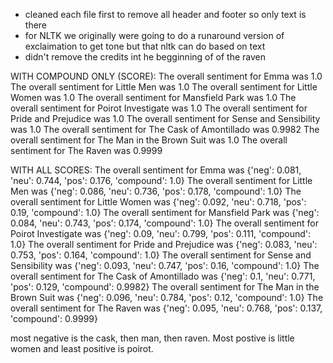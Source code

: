 - cleaned each file first to remove all header and footer so only text is there
- for NLTK we originally were going to do a runaround version of exclaimation to get tone but that nltk can do based on text
- didn't remove the credits int he begginning of of the raven

WITH COMPOUND ONLY (SCORE):
The overall sentiment for Emma was 1.0
The overall sentiment for Little Men was 1.0
The overall sentiment for Little Women was 1.0
The overall sentiment for Mansfield Park was 1.0
The overall sentiment for Poirot Investigate was 1.0
The overall sentiment for Pride and Prejudice was 1.0
The overall sentiment for Sense and Sensibility was 1.0
The overall sentiment for The Cask of Amontillado was 0.9982
The overall sentiment for The Man in the Brown Suit was 1.0
The overall sentiment for The Raven was 0.9999

WITH ALL SCORES:
The overall sentiment for Emma was {'neg': 0.081, 'neu': 0.744, 'pos': 0.176, 'compound': 1.0}
The overall sentiment for Little Men was {'neg': 0.086, 'neu': 0.736, 'pos': 0.178, 'compound': 1.0}
The overall sentiment for Little Women was {'neg': 0.092, 'neu': 0.718, 'pos': 0.19, 'compound': 1.0}
The overall sentiment for Mansfield Park was {'neg': 0.084, 'neu': 0.743, 'pos': 0.174, 'compound': 1.0}
The overall sentiment for Poirot Investigate was {'neg': 0.09, 'neu': 0.799, 'pos': 0.111, 'compound': 1.0}
The overall sentiment for Pride and Prejudice was {'neg': 0.083, 'neu': 0.753, 'pos': 0.164, 'compound': 1.0}
The overall sentiment for Sense and Sensibility was {'neg': 0.093, 'neu': 0.747, 'pos': 0.16, 'compound': 1.0}
The overall sentiment for The Cask of Amontillado was {'neg': 0.1, 'neu': 0.771, 'pos': 0.129, 'compound': 0.9982}
The overall sentiment for The Man in the Brown Suit was {'neg': 0.096, 'neu': 0.784, 'pos': 0.12, 'compound': 1.0}
The overall sentiment for The Raven was {'neg': 0.095, 'neu': 0.768, 'pos': 0.137, 'compound': 0.9999}


most negative is the cask, then man, then raven. Most postive is little women and least positive is poirot.